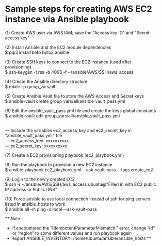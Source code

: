 # Sample steps for creating AWS EC2 instance via Ansible playbook
(1) Create AWS user via AWS IAM; save the "Access key ID" and "Secret access key"

(2) Install Ansible and the EC2 module dependencies
<br>$ pip3 install boto boto3 ansible

(3) Create SSH keys to connect to the EC2 instance (used after provisioning)
<br>$ ssh-keygen -t rsa -b 4096 -f ~/ansible/AWS/SSH/aws_access

(4) Create the Ansible directory structure
<br>$ mkdir -p group_vars/all

(5) Create Ansible Vault file to store the AWS Access and Secret keys
<br>$ ansible-vault create group_vars/all/ansible_vault_pass.yml

(6) Edit the ansible_vault_pass.yml file and create the keys global constants
<br>$ ansible-vault edit group_vars/all/ansible_vault_pass.yml

<br>— Include the variables ec2_access_key and ec2_secret_key in "ansible_vault_pass.yml" file
<br>—  ec2_access_key: xxxxxxxxxx
<br>—  ec2_secret_key: xxxxxxxxxx

(7) Create a EC2 provisioning playbook (ec2_playbook.yml)

(8) Run the playbook to provision a new EC2 instance
<br>$ ansible-playbook ec2_playbook.yml --ask-vault-pass --tags create_ec2

(9) Login to the newly created EC2
<br>$ ssh -i ~/ansible/AWS/SSH/aws_access ubuntu@"Filled in with EC2 public IP address or Public DNS"

(10) Force ansible to use local connection instead of ssh for ping servers listed in ansible_hosts to work 
<br>$ ansible all -m ping -c local --ask-vault-pass

** Note :
   - If encountered the "IdempotentParameterMismatch." error, change “id” or “region” to some different values and run playbook again
   - export ANSIBLE_INVENTORY=/home/ubuntu/ansible/ansible_hosts
**
